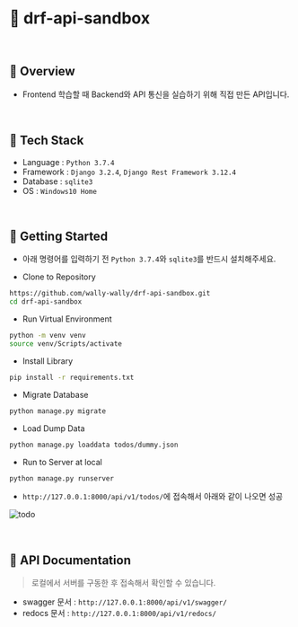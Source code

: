 # :page_facing_up: drf-api-sandbox

<br>

## :pushpin: Overview

- Frontend 학습할 때 Backend와 API 통신을 실습하기 위해 직접 만든 API입니다.

<br>

## :pushpin: Tech Stack

- Language : `Python 3.7.4`
- Framework : `Django 3.2.4`, `Django Rest Framework 3.12.4`
- Database : `sqlite3`
- OS : `Windows10 Home`

<br>

## :pushpin: Getting Started

- 아래 명령어를 입력하기 전 `Python 3.7.4`와 `sqlite3`를 반드시 설치해주세요.

- Clone to Repository

```bash
https://github.com/wally-wally/drf-api-sandbox.git
cd drf-api-sandbox
```

- Run Virtual Environment

```bash
python -m venv venv
source venv/Scripts/activate
```

- Install Library

```bash
pip install -r requirements.txt
```

- Migrate Database

```bash
python manage.py migrate
```

- Load Dump Data

```bash
python manage.py loaddata todos/dummy.json
```

- Run to Server at local

```bash
python manage.py runserver
```

- `http://127.0.0.1:8000/api/v1/todos/`에 접속해서 아래와 같이 나오면 성공

![todo](https://user-images.githubusercontent.com/52685250/120889336-89a93200-c637-11eb-9584-f3b5e629011c.PNG)

<br>

## :pushpin: API Documentation

> 로컬에서 서버를 구동한 후 접속해서 확인할 수 있습니다.

- swagger 문서 : `http://127.0.0.1:8000/api/v1/swagger/`
- redocs 문서 : `http://127.0.0.1:8000/api/v1/redocs/`